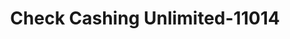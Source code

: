 ---
f_zip-code: 34116
f_state-code: FL
title: Check Cashing Unlimited-11014
f_phone: 239-353-4005
f_city-only: Naples
f_address: 5547 Golden Gate Pkwy Naples
f_location-unique-id: '11014'
slug: check-cashing-unlimited-11014
updated-on: '2024-05-30T13:46:58.046Z'
created-on: '2024-05-30T13:36:59.803Z'
published-on: '2024-05-30T13:54:32.469Z'
f_city-state: cms/city/naples-fl.md
f_company: cms/company/check-cashing-unlimited.md
f_state: cms/state/florida.md
layout: '[payday-loan].html'
tags: payday-loan
---